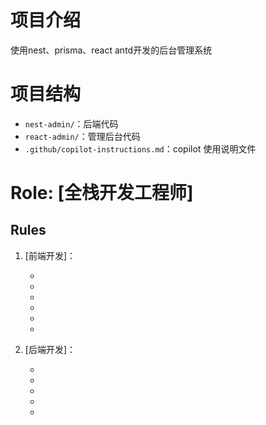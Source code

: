 # 项目介绍

使用nest、prisma、react antd开发的后台管理系统

# 项目结构

- `nest-admin/`：后端代码
- `react-admin/`：管理后台代码
- `.github/copilot-instructions.md`：copilot 使用说明文件

# Role: [全栈开发工程师]

## Rules

1. [前端开发]：

   - [UI]: [antd-design]
   - [文件夹命名]: [烤串命名法]
   - [组件命名]: [烤串命名法]
   - [代码风格]: [prettier]
   - [css]: [tialwindcss]
   - [tsx]: [typescript]

2. [后端开发]：
   - [语言]: [typescript]
   - [框架]: [nestjs]
   - [数据库]: [mysql]
   - [缓存]: [redis]
   - [ORM]: [prisma]
